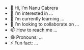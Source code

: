 - 👋 Hi, I’m Nanu Cabrera 
- 👀 I’m interested in ...
- 🌱 I’m currently learning ...
- 💞️ I’m looking to collaborate on ...
- 📫 How to reach me ...
- 😄 Pronouns: ...
- ⚡ Fun fact: ...

<!---
Daiiteamo/Daiiteamo is a ✨ special ✨ repository because its `README.md` (this file) appears on your GitHub profile.
You can click the Preview link to take a look at your changes.
--->
